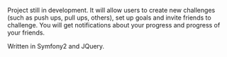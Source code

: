 Project still in development. It will allow users to create new challenges (such as push ups, pull ups, others), set up
goals and invite friends to challenge. You will get notifications about your progress and progress of your friends.

Written in Symfony2 and JQuery.